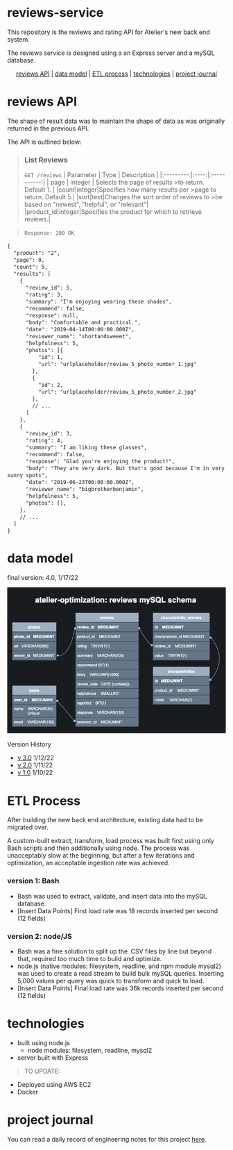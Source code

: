 # **reviews-service**

This repository is the reviews and rating API for Atelier's new back end system.

The reviews service is designed using a an Express server and a mySQL database.

<div align="center">

[reviews API](#reviews-api) |
[data model](#data-model) |
[ETL process](#etl-process) |
[technologies](#dependencies) |
[project journal](#project-journal)

</div>

# **reviews API**

The shape of result data was to maintain the  shape of data as was originally returned in the previous API.

The API is outlined below:

> ### **List Reviews**
>`GET /reviews`
>| Parameter | Type | Description |
>|:---------:|:----:|:-----------:|
>| page | integer | Selects the page of results >to return. Default 1. |
>|count|integer|Specifies how many results per >page to return. Default 5.|
>|sort|text|Changes the sort order of reviews to >be based on "newest", "helpful", or "relevant"|
>|product_id|integer|Specifies the product for which to retrieve reviews.|

>`Response: 200 OK`

```
{
  "product": "2",
  "page": 0,
  "count": 5,
  "results": [
    {
      "review_id": 5,
      "rating": 3,
      "summary": "I'm enjoying wearing these shades",
      "recommend": false,
      "response": null,
      "body": "Comfortable and practical.",
      "date": "2019-04-14T00:00:00.000Z",
      "reviewer_name": "shortandsweeet",
      "helpfulness": 5,
      "photos": [{
          "id": 1,
          "url": "urlplaceholder/review_5_photo_number_1.jpg"
        },
        {
          "id": 2,
          "url": "urlplaceholder/review_5_photo_number_2.jpg"
        },
        // ...
      ]
    },
    {
      "review_id": 3,
      "rating": 4,
      "summary": "I am liking these glasses",
      "recommend": false,
      "response": "Glad you're enjoying the product!",
      "body": "They are very dark. But that's good because I'm in very sunny spots",
      "date": "2019-06-23T00:00:00.000Z",
      "reviewer_name": "bigbrotherbenjamin",
      "helpfulness": 5,
      "photos": [],
    },
    // ...
  ]
}
```

# **data model**

final version: 4.0, 1/17/22

![Data Model version 4](./data_models/sql-modelv4.png)

Version History
- [v 3.0][version2] 1/12/22
- [v 2.0][version2] 1/11/22
- [v 1.0][version1] 1/10/22

[version3]: ./data_models/sql-modelv3.png
[version2]: ./data_models/sql-modelv2.png
[version1]: ./data_models/sql-modelv1.png

# **ETL Process**

After building the new back end architecture, existing data had to be migrated over.

A custom-built extract, transform, load process was built first using only Bash scripts and then additionally using node. The process was unacceptably slow at the beginning, but after a few iterations and optimization, an acceptable ingestion rate was achieved.

### **version 1: Bash**

- Bash was used to extract, validate, and insert data into the mySQL database.
- [Insert Data Points] First load rate was 18 records inserted per second (12 fields)

### **version 2: node/JS**

- Bash was a fine solution to split up the .CSV files by line but beyond that, required too much time to build and optimize.
- node.js (native modules: filesystem, readline, and npm module mysql2) was used to create a read stream to build bulk mySQL queries. Inserting 5,000 values per query was quick to transform and quick to load.
- [Insert Data Points] Final load rate was 36k records inserted per second (12 fields)

# **technologies**

- built using node.js
  - node modules: filesystem, readline, mysql2
- server built with Express

> TO UPDATE:
- Deployed using AWS EC2
- Docker

# **project journal**

You can read a daily record of engineering notes for this project [here](https://vagabond-papaya-2c5.notion.site/36e2556afa6849c488e6ff99cf762ab5?v=c6bd8b96f66a4c37b43d2ee8c08bfc5f).
